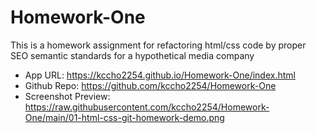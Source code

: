 # Homework-One

<p>This is a homework assignment for refactoring html/css code by proper SEO semantic standards for a hypothetical media company</p>

* App URL: https://kccho2254.github.io/Homework-One/index.html
* Github Repo: https://github.com/kccho2254/Homework-One
* Screenshot Preview: https://raw.githubusercontent.com/kccho2254/Homework-One/main/01-html-css-git-homework-demo.png

